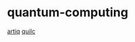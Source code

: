 # quantum-computing

[artiq](https://github.com/m-labs/artiq)
[quilc](https://github.com/quil-lang/quilc)
